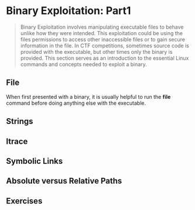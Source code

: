 # Binary Exploitation: Part1
  > Binary Exploitation involves manipulating executable files to behave unlike how they were intended. This exploitation could be using the files permissions to access other inaccessible files or to gain secure information in the file. In CTF competitions, sometimes source code is provided with the executable, but other times only the binary is provided. This section serves as an introduction to the essential Linux commands and concepts needed to exploit a binary.  

## File 
  When first presented with a binary, it is usually helpful to run the **file** command before doing anything else with the executable.  
## Strings 

## ltrace 


## Symbolic Links 

## Absolute versus Relative Paths 

## Exercises 

